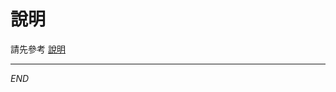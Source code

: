 # 說明

請先參考 [說明](https://github.com/samhsiao6238/RaspberryPi_20231015/blob/main/D02_Git_&_GitHub/3_整合_GitHub/1_Codespaces/3_使用_Docker_容器.md)

___

_END_
